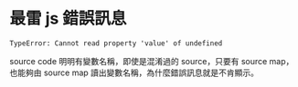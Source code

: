 # 最雷 js 錯誤訊息

`TypeError: Cannot read property 'value' of undefined`

source code 明明有變數名稱，即使是混淆過的 source，只要有 source map，也能夠由 source map 讀出變數名稱，為什麼錯誤訊息就是不肯顯示。

